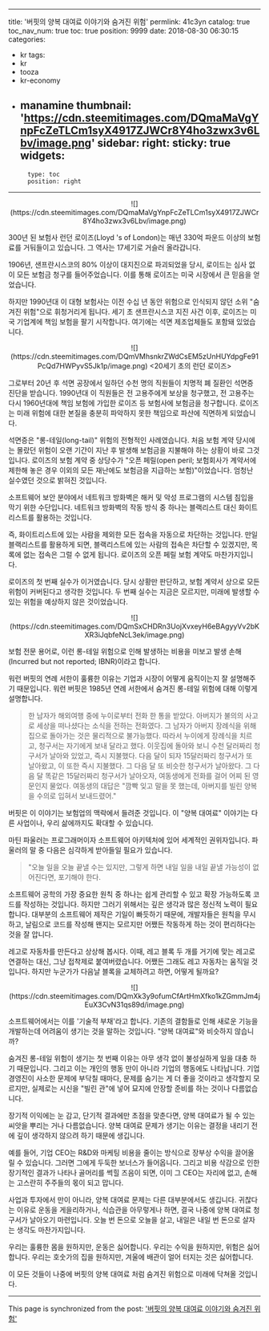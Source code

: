 
---
title: '버핏의 양복 대여료 이야기와 숨겨진 위험'
permlink: 41c3yn
catalog: true
toc_nav_num: true
toc: true
position: 9999
date: 2018-08-30 06:30:15
categories:
- kr
tags:
- kr
- tooza
- kr-economy
- manamine
thumbnail: 'https://cdn.steemitimages.com/DQmaMaVgYnpFcZeTLCm1syX4917ZJWCr8Y4ho3zwx3v6Lbv/image.png'
sidebar:
    right:
        sticky: true
widgets:
    -
        type: toc
        position: right
---


<center>
![](https://cdn.steemitimages.com/DQmaMaVgYnpFcZeTLCm1syX4917ZJWCr8Y4ho3zwx3v6Lbv/image.png)
</center>

300년 된 보험사 런던 로이즈(Lloyd 's of London)는 매년 330억 파운드 이상의 보험료를 거둬들이고 있습니다. 그 역사는 17세기로 거슬러 올라갑니다. 
  
1906년, 샌프란시스코의 80% 이상이 대지진으로 파괴되었을 당시, 로이드는 심사 없이 모든 보험금 청구를 들어주었습니다. 이를 통해 로이즈는 미국 시장에서 큰 믿음을 얻었습니다. 
  
하지만 1990년대 이 대형 보험사는 이전 수십 년 동안 위험으로 인식되지 않던 소위 "숨겨진 위험"으로 휘청거리게 됩니다. 세기 초 샌프란시스코 지진 사건 이후, 로이즈는 미국 기업계에 책임 보험을 팔기 시작합니다. 여기에는 석면 제조업체들도 포함돼 있었습니다. 
 
<center>
![](https://cdn.steemitimages.com/DQmVMhsnkrZWdCsEM5zUnHUYdpgFe91PcQd7HWPyvS5Jk1p/image.png)
<20세기 초의 런던 로이즈>
</center>
 
그로부터 20년 후 석면 공장에서 일하던 수천 명의 직원들이 치명적 폐 질환인 석면증 진단을 받습니다. 1990년대 이 직원들은 전 고용주에게 보상을 청구했고, 전 고용주는 다시 1960년대에 책임 보험에 가입한 로이즈 등 보험사에 보험금을 청구합니다. 로이즈는 미래 위험에 대한 본질을 충분히 파악하지 못한 책임으로 파산에 직면하게 되었습니다. 
  
석면증은 "롱-테일(long-tail)" 위험의 전형적인 사례였습니다. 처음 보험 계약 당시에는 몰랐던 위험이 오랜 기간이 지난 후 발생해 보험금을 지불해야 하는 상황이 바로 그것입니다. 로이즈의 보험 계약 중 상당수가 "오픈 페릴(open peril; 보험회사가 계약서에 제한해 놓은 경우 이외의 모든 재난에도 보험금을 지급하는 보험)"이었습니다. 엄청난 실수였던 것으로 밝혀진 것입니다. 
  
소프트웨어 보안 분야에서 네트워크 방화벽은 해커 및 악성 프로그램의 시스템 침입을 막기 위한 수단입니다. 네트워크 방화벽의 작동 방식 중 하나는 블랙리스트 대신 화이트리스트를 활용하는 것입니다. 
  
즉, 화이트리스트에 있는 사람을 제외한 모든 접속을 자동으로 차단하는 것입니다. 만일 블랙리스트를 활용하게 되면, 블랙리스트에 있는 사람의 접속은 차단할 수 있겠지만, 목록에 없는 접속은 그럴 수 없게 됩니다. 로이즈의 오픈 페릴 보험 계약도 마찬가지입니다. 
  
로이즈의 첫 번째 실수가 이거였습니다. 당시 상황만 판단하고, 보험 계약서 상으로 모든 위험이 커버된다고 생각한 것입니다. 두 번째 실수는 지금은 모르지만, 미래에 발생할 수 있는 위험을 예상하지 않은 것이었습니다. 
 
<center>
![](https://cdn.steemitimages.com/DQmSxCHDRn3UojXvxeyH6eBAgyyVv2bKXR3iJqbfeNcL3ek/image.png)
</center>
 
보험 전문 용어로, 이런 롱-테일 위험으로 인해 발생하는 비용을 미보고 발생 손해(Incurred but not reported; IBNR)이라고 합니다. 
  
워런 버핏의 연례 서한이 훌륭한 이유는 기업과 시장이 어떻게 움직이는지 잘 설명해주기 때문입니다. 워런 버핏은 1985년 연례 서한에서 숨겨진 롱-테일 위험에 대해 이렇게 설명합니다. 
  
>한 남자가 해외여행 중에 누이로부터 전화 한 통을 받았다. 아버지가 불의의 사고로 세상을 떠나셨다는 소식을 전하는 전화였다. 그 남자가 아버지 장례식을 위해 집으로 돌아가는 것은 물리적으로 불가능했다. 따라서 누이에게 장례식을 치르고, 청구서는 자기에게 보내 달라고 했다. 이웃집에 돌아와 보니 수천 달러짜리 청구서가 날아와 있었고, 즉시 지불했다. 다음 달이 되자 15달러짜리 청구서가 또 날아왔고, 이 또한 즉시 지불했다. 그 다음 달 또 비슷한 청구서가 날아왔다. 그 다음 달 똑같은 15달러짜리 청구서가 날아오자, 여동생에게 전화를 걸어 어찌 된 영문인지 물었다. 여동생의 대답은 "깜빡 잊고 말을 못 했는데, 아버지를 빌린 양복을 수의로 입혀서 보내드렸어." 
  
버핏은 이 이야기는 보험업의 맥락에서 들려준 것입니다. 이 "양복 대여료" 이야기는 다른 사업이나, 우리 삶에까지도 확대할 수 있습니다. 
  
마틴 파울러는 프로그래머이자 소프트웨어 아키텍처에 있어 세계적인 권위자입니다. 파울러의 말 중 다음은 심각하게 받아들일 필요가 있습니다. 
  
>"오늘 일을 오늘 끝낼 수는 있지만, 그렇게 하면 내일 일을 내일 끝낼 가능성이 없어진다면, 포기해야 한다. 
  
소프트웨어 공학의 가장 중요한 원칙 중 하나는 쉽게 관리할 수 있고 확장 가능하도록 코드를 작성하는 것입니다. 하지만 그러기 위해서는 깊은 생각과 많은 정신적 노력이 필요합니다. 대부분의 소프트웨어 제작은 기일이 빠듯하기 때문에, 개발자들은 원칙을 무시하고, 날림으로 코드를 작성해 왠지는 모르지만 어쨌든 작동하게 하는 것이 편리하다는 것을 잘 압니다. 
  
레고로 자동차를 만든다고 상상해 봅시다. 이때, 레고 블록 두 개를 거기에 맞는 레고로 연결하는 대신, 그냥 접착제로 붙여버렸습니다. 어쨌든 그래도 레고 자동차는 움직일 것입니다. 하지만 누군가가 다음날 블록을 교체하려고 하면, 어떻게 될까요? 

<center>
![](https://cdn.steemitimages.com/DQmXk3y9ofumCfArtHmXfko1kZGmmJm4jEuX3CvN31qs89d/image.png)
</center>
  
소프트웨어에서는 이를 '기술적 부채'라고 합니다. 기존의 결함들로 인해 새로운 기능을 개발하는데 어려움이 생기는 것을 말하는 것입니다. "양복 대여료"와 비슷하지 않습니까? 
  
숨겨진 롱-테일 위험이 생기는 첫 번째 이유는 아무 생각 없이 불성실하게 일을 대충 하기 때문입니다. 그리고 이는 개인의 행동 만이 아니라 기업의 행동에도 나타납니다. 기업 경영진이 사소한 문제에 부닥칠 때마다, 문제를 숨기는 게 더 좋을 것이라고 생각할지 모르지만, 실제로는 시신을 "빌린 관"에 넣어 묘지에 안장할 준비를 하는 것이나 다름없습니다. 

장기적 이익에는 눈 감고, 단기적 결과에만 초점을 맞춘다면, 양복 대여료가 될 수 있는 씨앗을 뿌리는 거나 다름없습니다. 양복 대여료 문제가 생기는 이유는 결정을 내리기 전에 깊이 생각하지 않으려 하기 때문에 생깁니다. 
  
예를 들어, 기업 CEO는 R&D와 마케팅 비용을 줄이는 방식으로 장부상 수익을 끌어올릴 수 있습니다. 그러면 그에게 두둑한 보너스가 들어옵니다. 그리고 비용 삭감으로 인한 장기적인 결과가 나타나 골머리를 썩힐 즈음이 되면, 이미 그 CEO는 자리에 없고, 손해는 고스란히 주주들의 몫이 되고 맙니다. 
  
사업과 투자에서 만이 아니라, 양복 대여료 문제는 다른 대부분에서도 생깁니다. 귀찮다는 이유로 운동을 게을리하거나, 식습관을 아무렇게나 하면, 결국 나중에 양복 대여료 청구서가 날아오기 마련입니다. 오늘 번 돈으로 오늘을 살고, 내일은 내일 번 돈으로 살자는 생각도 마찬가지입니다. 
  
우리는 훌륭한 몸을 원하지만, 운동은 싫어합니다. 우리는 수익을 원하지만, 위험은 싫어합니다. 우리는 호숫가의 집을 원하지만, 겨울에 배관이 얼어 터지는 것은 싫어합니다. 
  
이 모든 것들이 나중에 버핏의 양복 대여료 처럼 숨겨진 위험으로 미래에 닥쳐올 것입니다.

- - -

This page is synchronized from the post: ['버핏의 양복 대여료 이야기와 숨겨진 위험'](https://steemit.com/@pius.pius/41c3yn)
